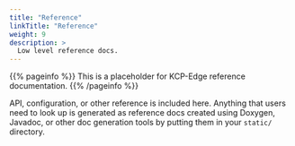 ```yaml
---
title: "Reference"
linkTitle: "Reference"
weight: 9
description: >
  Low level reference docs.
---
```


{{% pageinfo %}}
This is a placeholder for KCP-Edge reference documentation.
{{% /pageinfo %}}

API, configuration, or other reference is included here. Anything that users need to look up is generated as reference docs created using Doxygen,
Javadoc, or other doc generation tools by putting them in your `static/` directory. 

<!-- Find out more in [Adding static content](https://docsy.dev/docs/adding-content/content/#adding-static-content). For OpenAPI reference, Docsy also provides a [Swagger UI layout and shortcode](https://www.docsy.dev/docs/adding-content/shortcodes/#swaggerui) that renders [Swagger UI](https://swagger.io/tools/swagger-ui/) using any OpenAPI YAML or JSON file as source. -->
